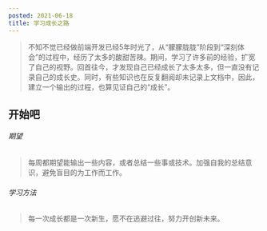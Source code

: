 ```yaml
---
posted: 2021-06-18
title: 学习成长之路
---
```


>不知不觉已经做前端开发已经5年时光了，从“朦朦胧胧”阶段到“深刻体会”的过程中，经历了太多的酸甜苦辣。期间，学习了许多前的经验，扩宽了自己的视野。回首往今，才发现自己已经成长了太多太多，但一直没有记录自己的成长史。同时，有些知识也在反复翻阅却未记录上文档中，因此，建立一个输出的过程，也算见证自己的“成长”。

## 开始吧

###### 期望

>每周都期望能输出一些内容，或者总结一些事或技术。加强自我的总结意识，避免盲目的为工作而工作。

###### 学习方法

>每一次成长都是一次新生，愿不在逃避过往，努力开创新未来。
